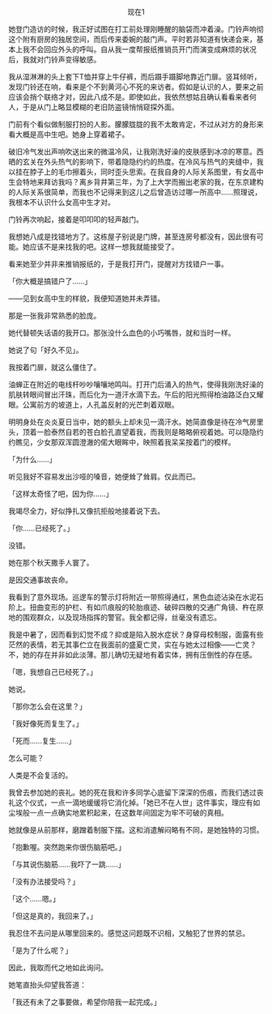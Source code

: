 <p align="center">现在1</p>

她登门造访的时候，我正好试图在打工前处理刚睡醒的脑袋而冲着澡。门铃声响彻这个附有厨房的独居空间，而后传来委婉的敲门声。平时若非知道有快递会来，基本上我不会回应外头的呼叫。自从我一度帮报纸推销员开门而演变成麻烦的状况后，我就对门铃声变得敏感。

我从湿淋淋的头上套下T恤并穿上牛仔裤，而后蹑手蹑脚地靠近门扉。竖耳倾听，发现门铃还在响，看来是个不到黄河心不死的来访者。假如是认识的人，要来之前应该会捎个联络才对，因此八成不是。即使如此，我依然想姑且确认看看来者何人，于是从门上略显模糊的老旧防盗镜悄悄窥探外面。

门前有个看似做制服打扮的人影。朦朦胧胧的我不太敢肯定，不过从对方的身形来看大概是高中生吧。她身上穿着裙子。

破旧冷气发出声响吹送出来的微温冷风，让我刚洗好澡的皮肤感到冰凉的寒意。西晒的玄关在外头热气的影响下，带着隐隐约约的热度。在冷风与热气的夹缝中，我以挂在脖子上的毛巾擦着头，同时歪头思索。在我自身的人际关系图里，有女高中生会特地来拜访我吗？离乡背井第三年，为了上大学而搬出老家的我，在东京建构的人际关系很简单，而我也不记得来到这儿之后曾造访过哪一所高中……照理说，我根本不认识什么女高中生才对。

门铃再次响起，接着是叩叩叩的轻声敲门。

我想她八成是找错地方了。这栋屋子别说是门牌，甚至连房号都没有，因此很有可能。她应该不是来找我的吧。这样一想我就能接受了。

看来她至少并非来推销报纸的，于是我打开门，提醒对方找错户一事。

「你大概是搞错户了……」

——见到女高中生的样貌，我便知道她并未弄错。

那是一张我非常熟悉的脸庞。

她代替顿失话语的我开口。那张没什么血色的小巧嘴唇，就和当时一样。

她说了句「好久不见」。

我按着门扉，就这么僵住了。

油蝉正在附近的电线杆吵吵嚷嚷地鸣叫。打开门后涌入的热气，使得我刚洗好澡的肌肤转眼间冒出汗珠，而后化为一道汗水滴下去。午后的阳光照得柏油路泛白又耀眼。公寓前方的坡道上，人孔盖反射的光芒刺着双眼。

明明身处在炎炎夏日当中，她的额头上却未见一滴汗水。她简直像是待在冷气房里头，顶着一脸泰然自若的苍白脸孔直望着我，而我则是略略俯视着她。可以隐隐约约瞧见，少女那双浑圆澄澈的偌大眼眸中，映照着我呆呆按着门的模样。

「为什么……」

听见我好不容易发出沙哑的嗓音，她便耸了耸肩。仅此而已。

「这样太奇怪了吧，因为你……」

我竭尽全力，好似挣扎又像抗拒般地接着说下去。

「你……已经死了。」

没错。

她在那个秋天撒手人寰了。

是因交通事故丧命。

我看到了意外现场。巡逻车的警示灯将附近一带照得通红，黑色血迹沾染在水泥石阶上。扭曲变形的护栏、有如爪痕般的轮胎痕迹、破碎四散的交通广角镜、杵在原地的围观群众，以及现场指挥的警官。我全都记得，丝毫没有遗忘。

我是中暑了，因而看到幻觉不成？抑或是陷入脱水症状？身穿母校制服，面露有些茫然的表情，若无其事伫立在我面前的盛夏亡灵，实在与她太过相像——亡灵？不，她的存在并非如此淡薄。那儿确切无疑地有着实体，拥有压倒性的存在感。

「嗯，我想自己已经死了。」

她说。

「那你怎么会在这里？」

「我好像死而复生了。」

「死而……复生……」

怎么可能？

人类是不会复活的。

我曾去参加她的丧礼。她的死在我和许多同学心底留下深深的伤痕，而我们透过丧礼这个仪式，一点一滴地缓缓将它消化掉。「她已不在人世」这件事实，理应有如尘埃般一点一点确实地累积起来，在这数年间固定为牢不可破的真相。

她就像是从前那样，磨蹭着制服下摆。这和消遣解闷略有不同，是她独特的习惯。

「抱歉喔。突然跑来你很伤脑筋吧。」

「与其说伤脑筋……我吓了一跳……」

「没有办法接受吗？」

「这个……嗯。」

「但这是真的，我回来了。」

我忍住不去问是从哪里回来的。感觉这问题既不识相，又触犯了世界的禁忌。

「是为了什么呢？」

因此，我取而代之地如此询问。

她笔直抬头仰望我答道：

「我还有未了之事要做，希望你陪我一起完成。」

